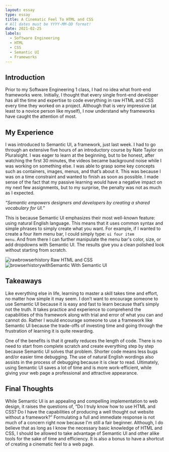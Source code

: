 ```yaml
---
layout: essay
type: essay
title: A Cinematic Feel To HTML and CSS
# All dates must be YYYY-MM-DD format!
date: 2021-02-25
labels:
  - Software Engineering
  - HTML
  - CSS
  - Semantic UI
  - Frameworks
---
```


## Introduction

Prior to my Software Engineering 1 class, I had no idea what front-end frameworks were. Initially, I thought that every single front-end developer has all the time and expertise
to code everything in raw HTML and CSS every time they worked on a project. Although that is very impressive (at least to a novice person like myself), I now understand why
frameworks have caught the attention of most.

## My Experience

I was introduced to Semantic UI, a framework, just last week. I had to go through an extensive five hours of an introductory course by Nate Taylor on Pluralsight. I was eager to
learn at the beginning, but to be honest, after watching the first 30 minutes, the videos became background noise while I was working on something else. I was able to grasp some
key concepts such as containers, images, menus, and that’s about it. This was because I was on a time constraint and wanted to finish as soon as possible. I made sense of the
fact that my passive learning would have a negative impact on my next few assignments, but to my surprise, the penalty was not as much as I expected.

*“Semantic empowers designers and developers by creating a shared vocabulary for UI.”*

This is because Semantic UI emphasizes their most well-known feature: using natural English language. This means that it uses common syntax and simple phrases to simply create
what you want. For example, if I wanted to create a four item menu bar, I could simply type: <code class="language-plaintext highlighter-rouge">ui four item menu</code>. And from
there I can further manipulate the menu bar's color, size, or add dropdowns with Semantic UI. The results give you a clean polished look without starting from scratch.

<div class="ui two column grid container">
  <div class="column">
    <div class="ui segment"><img class="ui floated image" src="browserhistory1.png" alt="rawbrowserhistory">
    Raw HTML and CSS</div>
  </div>
  </div>
  <div class="column">
    <div class="ui segment"><img class="ui floated image" src="uibrowserhistory.png" alt="browserhistorywithSemantic">
    With Semantic UI</div>
  </div>

## Takeaways

Like everything else in life, learning to master a skill takes time and effort, no matter how simple it may seem. I don’t want to encourage someone to use Semantic UI because it
is easy and fast to learn because that’s simply not the truth. It takes practice and experience to comprehend the capabilities of this framework along with trial and error of
what you can and cannot do. Rather I would encourage someone to use a framework like Semantic UI because the trade-offs of investing time and going through the frustration of
learning it is quite rewarding.

One of the benefits is that it greatly reduces the length of code. There is no need to start from complete scratch and create everything step by step because Semantic UI solves
that problem. Shorter code means less bugs and/or easier time debugging. The use of natural English wordings also assists in the process of debugging because it is clear to
read. Ultimately, using Semantic UI saves a lot of time and is more work-efficient, while giving your web page a professional and attractive appearance.

## Final Thoughts

While Semantic UI is an appealing and compelling implementation to web design, it raises the questions of, “Do I truly know how to use HTML and CSS? Do I have the
capabilities of producing a well thought out website without a framework?” Formulating a full and immediate response is not much of a concern right now because I'm still a fair
beginner. Although, I do believe that as long as I know the necessary basic knowledge of HTML and CSS, I should be allowed to take advantage of Semantic UI and other alike tools
for the sake of time and efficiency. It is also a bonus to have a shortcut of creating a cinematic feel to a web page.

